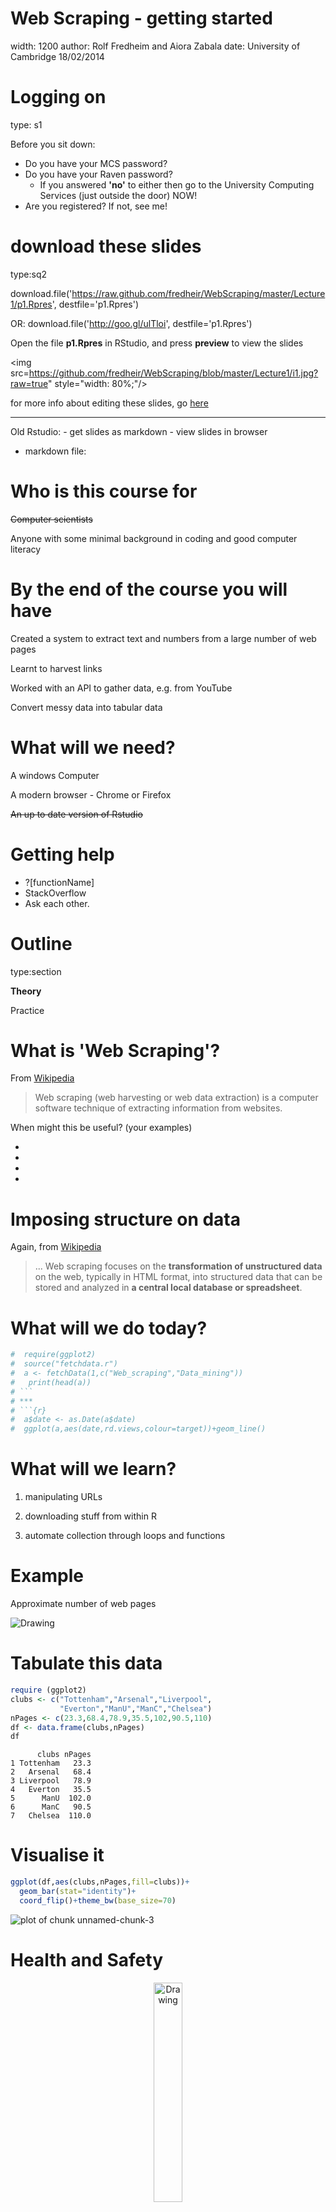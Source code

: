 


Web Scraping - getting started
========================================================
width: 1200
author: Rolf Fredheim and Aiora Zabala
date: University of Cambridge
18/02/2014

Logging on
========================================================
type: s1

Before you sit down:
- Do you have your MCS password?
- Do you have your Raven password?
  - If you answered **'no'** to either then go to the University Computing Services (just outside the door) NOW!
- Are you registered? If not, see me!

download these slides 
========================================================
type:sq2

download.file('https://raw.github.com/fredheir/WebScraping/master/Lecture1/p1.Rpres',
destfile='p1.Rpres')

OR: download.file('http://goo.gl/ulTloi', destfile='p1.Rpres')

Open the file **p1.Rpres** in RStudio, and press **preview** to view the slides

<img src=https://github.com/fredheir/WebScraping/blob/master/Lecture1/i1.jpg?raw=true" style="width: 80%;"/>

for more info about editing these slides, go [here](http://www.rstudio.com/ide/docs/presentations/overview)

***
<p></p>
Old Rstudio: 
- get slides as markdown
- view slides in browser

- markdown file: 

Who is this course for
===============
<s>Computer scientists</s>

Anyone with some minimal background in coding and good computer literacy


By the end of the course you will have
==============
Created a system to extract text and numbers from a large number of web pages

Learnt to harvest links

Worked with an API to gather data, e.g. from YouTube

Convert messy data into tabular data


What will we need?
==============
A windows Computer

A modern browser - Chrome or Firefox

<s>~~An up to date version of Rstudio~~</s>


Getting help
============
- ?[functionName]
- StackOverflow
- Ask each other. 


Outline
========================================================
type:section

**Theory**

Practice


What is 'Web Scraping'?
========================================================
From [Wikipedia](http://en.wikipedia.org/wiki/Web_scraping)
> Web scraping (web harvesting or web data extraction) is a computer software technique of extracting information from websites.


When might this be useful? (your examples)

- 
- 
- 
- 

Imposing structure on data
=========
Again, from [Wikipedia](http://en.wikipedia.org/wiki/Web_scraping)
> ... Web scraping focuses on the **transformation of unstructured data** on the web, typically in HTML format, into structured data that can be stored and analyzed in **a central local database or spreadsheet**. 


What will we do today?
==============


```r
#  require(ggplot2)
#  source("fetchdata.r")
#  a <- fetchData(1,c("Web_scraping","Data_mining"))
#   print(head(a))
# ```
# ***
# ```{r}
#  a$date <- as.Date(a$date)
#  ggplot(a,aes(date,rd.views,colour=target))+geom_line()

```


What will we learn?
====================
1) manipulating URLs

2) downloading stuff from within R

3) automate collection through loops and functions



Example
=======
Approximate number of web pages

<img src="https://github.com/fredheir/WebScraping/blob/master/Lecture1/i2.jpg?raw=true" alt="Drawing" />

Tabulate this data
======


```r
require (ggplot2)
clubs <- c("Tottenham","Arsenal","Liverpool",
           "Everton","ManU","ManC","Chelsea")
nPages <- c(23.3,68.4,78.9,35.5,102,90.5,110)
df <- data.frame(clubs,nPages)
df
```

```
      clubs nPages
1 Tottenham   23.3
2   Arsenal   68.4
3 Liverpool   78.9
4   Everton   35.5
5      ManU  102.0
6      ManC   90.5
7   Chelsea  110.0
```


Visualise it
=======

```r
ggplot(df,aes(clubs,nPages,fill=clubs))+
  geom_bar(stat="identity")+
  coord_flip()+theme_bw(base_size=70)
```

![plot of chunk unnamed-chunk-3](p1-figure/unnamed-chunk-3.png) 


Health and Safety
=====================
<p align="center"><img src="http://static2.wikia.nocookie.net/__cb20130318135906/deadfrontier/images/c/cb/Warning.png" alt="Drawing"style="width: 30%;"/></p>

Programming with Humanists: Reflections on Raising an Army of Hacker-Scholars in the Digital Humanities
http://openbookpublishers.com/htmlreader/DHP/chap09.html#ch09

Bandwidth
=================
<p align="center"><img src="http://www.cisco.com/web/about/ac123/ac147/images/ipj/ipj_7-4/dos_figure_4.gif" alt="Drawing" /></p>
***
> the agent machines (slave zombies) begin to send a large volume of packets to the victim, flooding its system with useless load and exhausting its resources.

source: cisco.com

We will not: 
- run parallel processes

we will:
- test code on minimal data

Practice
==============
type:section
- **The URL**
- Loops
- Scraping


The URL
=============

http://stats.grok.se/

http://stats.grok.se/en/201401/web_scraping

- en
- 201401
- web_scraping 

en.wikipedia.org/wiki/Web_scraping

Changes by hand
=====

http://stats.grok.se/en/201301/web_scraping
http://stats.grok.se/en/201402/web_scraping
http://stats.grok.se/en/201401/data_scraping


'this page is in json format'

The JSON data
==================

http://stats.grok.se/json/en/201401/web_scraping

{"daily_views": {"2013-01-12": 542, "2013-01-13": 593, "2013-01-10": 941, "2013-01-11": 798, "2013-01-16": 1119, "2013-01-17": 1124, "2013-01-14": 908, "2013-01-15": 1040, "2013-01-30": 1367, "2013-01-18": 1027, "2013-01-19": 743, "2013-01-31": 1151, "2013-01-29": 1210, "2013-01-28": 1130, "2013-01-23": 1275, "2013-01-22": 1131, "2013-01-21": 1008, "2013-01-20": 707, "2013-01-27": 789, "2013-01-26": 747, "2013-01-25": 1073, "2013-01-24": 1204, "2013-01-01": 379, "2013-01-03": 851, "2013-01-02": 807, "2013-01-05": 511, "2013-01-04": 818, "2013-01-07": 745, "2013-01-06": 469, "2013-01-09": 946, "2013-01-08": 912}, "project": "en", "month": "201301", "rank": -1, "title": "web_scraping"}



Outline
========================================================
type:section

Theory

**Practice**



Questions
===================
type:section
1) how do we read the data from this page

2) how do we generate a list of links, say for the period 2012-2013?

Practice
==============
type:section

- The URL
- **Scraping**
- Loops


Paste
==================
Check out ?paste if you are unsure about this 

Bonus: check out ?paste0


```r
var=123
paste("url",var,sep="")
```

```
[1] "url123"
```

```r
paste("url",var,sep=" ")
```

```
[1] "url 123"
```


Paste2
==================

```r
var=123
paste("url",rep(var,3),sep="_")
```

```
[1] "url_123" "url_123" "url_123"
```

```r
paste(rep("url",3),var,sep="_")
```

```
[1] "url_123" "url_123" "url_123"
```

```r
var=c(123,421)
paste(var,collapse="_")
```

```
[1] "123_421"
```


With a URL
===========================
type:sq

```r
var=201401
paste("http://stats.grok.se/json/en/",var,"/web_scraping")
```

```
[1] "http://stats.grok.se/json/en/ 201401 /web_scraping"
```

```r
paste("http://stats.grok.se/json/en/",var,"/web_scraping",sep="")
```

```
[1] "http://stats.grok.se/json/en/201401/web_scraping"
```


Task using 'paste'
==============
type:sq
a="test"

b="scrape"

c=94

merge variables a,b,c into a string, separated by an underscore ("_")
> "test_scrape_94"

merge variables a,b,c into a string without any separating character
> "testscrape94"

print the letter 'a' followed by the numbers 1:10, without a separating character
> "a1"  "a2"  "a3"  "a4"  "a5"  "a6"  "a7"  "a8"  "a9"  "a10"



Testing a URL is correct in R
==============
Run this in your terminal:

var=201401

url=paste("http://stats.grok.se/json/en/",var,"/web_scraping",sep="")

url

browseURL(url)

Fetching data
==================
type:sq1

```r
var=201401
url=paste("http://stats.grok.se/json/en/",var,"/web_scraping",sep="")
raw.data <- readLines(url, warn="F") 
raw.data
```

```
[1] "{\"daily_views\": {\"2014-01-15\": 779, \"2014-01-14\": 806, \"2014-01-17\": 827, \"2014-01-16\": 981, \"2014-01-11\": 489, \"2014-01-10\": 782, \"2014-01-13\": 756, \"2014-01-12\": 476, \"2014-01-19\": 507, \"2014-01-18\": 473, \"2014-01-28\": 789, \"2014-01-29\": 799, \"2014-01-20\": 816, \"2014-01-21\": 857, \"2014-01-22\": 899, \"2014-01-23\": 792, \"2014-01-24\": 749, \"2014-01-25\": 508, \"2014-01-26\": 488, \"2014-01-27\": 769, \"2014-01-07\": 786, \"2014-01-04\": 456, \"2014-01-05\": 77, \"2014-01-02\": 674, \"2014-01-03\": 586, \"2014-01-01\": 348, \"2014-01-08\": 765, \"2014-01-09\": 787, \"2014-01-31\": 874, \"2014-01-30\": 1159}, \"project\": \"en\", \"month\": \"201401\", \"rank\": -1, \"title\": \"web_scraping\"}"
```


Fetching data2
==================

```r
#install.packages("rjson")
require(rjson)
rd  <- fromJSON(raw.data)
rd
```

```
$daily_views
$daily_views$`2014-01-15`
[1] 779

$daily_views$`2014-01-14`
[1] 806

$daily_views$`2014-01-17`
[1] 827

$daily_views$`2014-01-16`
[1] 981

$daily_views$`2014-01-11`
[1] 489

$daily_views$`2014-01-10`
[1] 782

$daily_views$`2014-01-13`
[1] 756

$daily_views$`2014-01-12`
[1] 476

$daily_views$`2014-01-19`
[1] 507

$daily_views$`2014-01-18`
[1] 473

$daily_views$`2014-01-28`
[1] 789

$daily_views$`2014-01-29`
[1] 799

$daily_views$`2014-01-20`
[1] 816

$daily_views$`2014-01-21`
[1] 857

$daily_views$`2014-01-22`
[1] 899

$daily_views$`2014-01-23`
[1] 792

$daily_views$`2014-01-24`
[1] 749

$daily_views$`2014-01-25`
[1] 508

$daily_views$`2014-01-26`
[1] 488

$daily_views$`2014-01-27`
[1] 769

$daily_views$`2014-01-07`
[1] 786

$daily_views$`2014-01-04`
[1] 456

$daily_views$`2014-01-05`
[1] 77

$daily_views$`2014-01-02`
[1] 674

$daily_views$`2014-01-03`
[1] 586

$daily_views$`2014-01-01`
[1] 348

$daily_views$`2014-01-08`
[1] 765

$daily_views$`2014-01-09`
[1] 787

$daily_views$`2014-01-31`
[1] 874

$daily_views$`2014-01-30`
[1] 1159


$project
[1] "en"

$month
[1] "201401"

$rank
[1] -1

$title
[1] "web_scraping"
```


Fetching data3
==================

```r
rd.views <- rd$daily_views 
rd.views
```

```
$`2014-01-15`
[1] 779

$`2014-01-14`
[1] 806

$`2014-01-17`
[1] 827

$`2014-01-16`
[1] 981

$`2014-01-11`
[1] 489

$`2014-01-10`
[1] 782

$`2014-01-13`
[1] 756

$`2014-01-12`
[1] 476

$`2014-01-19`
[1] 507

$`2014-01-18`
[1] 473

$`2014-01-28`
[1] 789

$`2014-01-29`
[1] 799

$`2014-01-20`
[1] 816

$`2014-01-21`
[1] 857

$`2014-01-22`
[1] 899

$`2014-01-23`
[1] 792

$`2014-01-24`
[1] 749

$`2014-01-25`
[1] 508

$`2014-01-26`
[1] 488

$`2014-01-27`
[1] 769

$`2014-01-07`
[1] 786

$`2014-01-04`
[1] 456

$`2014-01-05`
[1] 77

$`2014-01-02`
[1] 674

$`2014-01-03`
[1] 586

$`2014-01-01`
[1] 348

$`2014-01-08`
[1] 765

$`2014-01-09`
[1] 787

$`2014-01-31`
[1] 874

$`2014-01-30`
[1] 1159
```


Fetching data4
==================

```r
rd.views <- unlist(rd.views)
df <- as.data.frame(rd.views)
df
```

```
           rd.views
2014-01-15      779
2014-01-14      806
2014-01-17      827
2014-01-16      981
2014-01-11      489
2014-01-10      782
2014-01-13      756
2014-01-12      476
2014-01-19      507
2014-01-18      473
2014-01-28      789
2014-01-29      799
2014-01-20      816
2014-01-21      857
2014-01-22      899
2014-01-23      792
2014-01-24      749
2014-01-25      508
2014-01-26      488
2014-01-27      769
2014-01-07      786
2014-01-04      456
2014-01-05       77
2014-01-02      674
2014-01-03      586
2014-01-01      348
2014-01-08      765
2014-01-09      787
2014-01-31      874
2014-01-30     1159
```


Put it together
===================

```r
rd <- fromJSON(readLines(url, warn="F"))
rd.views <- rd$daily_views 
df <- as.data.frame(unlist(rd.views))
```


Plot it
=================
type:sq

```r
require(ggplot2)
require(lubridate)
df$date <-  as.Date(rownames(df))
colnames(df) <- c("views","date")
ggplot(df,aes(date,views))+
  geom_line()+
  geom_smooth()+
  theme_bw(base_size=20)
```

![plot of chunk unnamed-chunk-12](p1-figure/unnamed-chunk-12.png) 


Tasks
====================
type:section
Plot Wikipedia page views in February 2014 for the Sochi games 

How does this compare to the number of views on the Russian language wikipedia page?

Moving on
=========================
If you are comfortable with loops and functions, go ahead and write a great application. 

The rest of us are going to learn about loops


Practice
==============
type:section
- The URL
- Scraping
- **Loops**


Briefly about functions
===============
type:sq

```r
plusOne <- function(x){ 
		return(x+1)			
	}

plusOne2 <- function(num){ 
		return(num+1)			
	}
```


<small> 
- Curly brackets {} include the code to be executed
- Normal brackets () contain a list of variables</small>

****

```r
	plusOne(8)
```

```
[1] 9
```

```r
	plusOne2(10)
```

```
[1] 11
```

```r
  plusOne2(num=5)
```

```
[1] 6
```

```r
  #plusOne2(wrongVar=2)
```



Simple loops
=============

```r
for (number in 1:5){
	print (number)
}
```

```
[1] 1
[1] 2
[1] 3
[1] 4
[1] 5
```


Looping over functions
========================
type:sq

```r
a <- c(1,2,3,4,5)
for (value in a){
	print (
		plusOne(value)
	)
}
```

```
[1] 2
[1] 3
[1] 4
[1] 5
[1] 6
```

***

```r
listOfNumbers <- c(1,2,3,4,5)
for (number in listOfNumbers){
	print (
		number+1
	)
}
```

```
[1] 2
[1] 3
[1] 4
[1] 5
[1] 6
```


More loops
========================
type:sq

```r
a <- c(1,2,3,4,5)
a[1] #The first number in the vector
```

```
[1] 1
```

```r
a[4] #The fourth number in the vector
```

```
[1] 4
```

***

```r
for (i in 1:length(a)){
	print (
		plusOne(a[i])
	)
}
```

```
[1] 2
[1] 3
[1] 4
[1] 5
[1] 6
```



What are we looping over
=================
type:sq
In each case we are performing an operation on the vector in brackets. 

See:

```r
#for (i in 1:length(a))
print(1:length(a))
```

```
[1] 1 2 3 4 5
```

```r
#for (i in length(a))
print (length(a))
```

```
[1] 5
```

```r
#for (i in a)
print (a)
```

```
[1] 1 2 3 4 5
```


Vectors
=============

```r
a <- c(1,2,3,4,5) #Least flexible, fastest
a+1
```

```
[1] 2 3 4 5 6
```

```r
plusOne(a) #Quite flexible
```

```
[1] 2 3 4 5 6
```

```r
sapply(a,plusOne) #Can be used in all sorts of situations, slow - similar to a loop, better if you are colleting an output
```

```
[1] 2 3 4 5 6
```




Urls again
==========
type:sq1

stats.grok.se/json/en/**201401**/web_scraping

```r
for (month in 1:12){
	print(paste(2014,month,sep=""))
}
```

```
[1] "20141"
[1] "20142"
[1] "20143"
[1] "20144"
[1] "20145"
[1] "20146"
[1] "20147"
[1] "20148"
[1] "20149"
[1] "201410"
[1] "201411"
[1] "201412"
```


Not quite right
================
type:sq
left:20
We need the variable 'month' to have two digits:

201401
***

```r
	for (month in 1:9){
		print(paste(2012,0,month,sep=""))
	}
```

```
[1] "201201"
[1] "201202"
[1] "201203"
[1] "201204"
[1] "201205"
[1] "201206"
[1] "201207"
[1] "201208"
[1] "201209"
```

```r

	for (month in 10:12){
		print(paste(2012,month,sep=""))
	}
```

```
[1] "201210"
[1] "201211"
[1] "201212"
```


Store the data
=========
type:sq
left:60

```r
dates=NULL
	for (month in 1:9){
		date=(paste(2012,0,month,sep=""))
		dates=c(dates,date)
	}

	for (month in 10:12){
		date=(paste(2012,month,sep=""))
		dates=c(dates,date)
	}
print (as.numeric(dates))
```

```
 [1] 201201 201202 201203 201204 201205 201206 201207 201208 201209 201210
[11] 201211 201212
```

***
here we concatenated the values:

```r
dates <- c(c(201201,201202),201203)
print (dates)
```

```
[1] 201201 201202 201203
```

!! To do this with a **data.frame**, use **rbind()**

Add another variable
=========================
type:sq
We might want years to be a variable
Shows two loops:

```r
for (year in 2012:2013){
	for (month in 1:9){
		print(paste(year,0,month,sep=""))
	}
	for (month in 10:12){
		print(paste(year,month,sep=""))
	}
}
```

```
[1] "201201"
[1] "201202"
[1] "201203"
[1] "201204"
[1] "201205"
[1] "201206"
[1] "201207"
[1] "201208"
[1] "201209"
[1] "201210"
[1] "201211"
[1] "201212"
[1] "201301"
[1] "201302"
[1] "201303"
[1] "201304"
[1] "201305"
[1] "201306"
[1] "201307"
[1] "201308"
[1] "201309"
[1] "201310"
[1] "201311"
[1] "201312"
```


Putting it together
============================
type:sq

```r
for (year in 2012:2013){
  for (month in 1:9){
		print(paste("http://stats.grok.se/json/en/",year,0,month,"/web_scraping",sep=""))
	}

	for (month in 10:12){
		print(paste("http://stats.grok.se/json/en/",year,month,"/web_scraping",sep=""))
	}
}
```

```
[1] "http://stats.grok.se/json/en/201201/web_scraping"
[1] "http://stats.grok.se/json/en/201202/web_scraping"
[1] "http://stats.grok.se/json/en/201203/web_scraping"
[1] "http://stats.grok.se/json/en/201204/web_scraping"
[1] "http://stats.grok.se/json/en/201205/web_scraping"
[1] "http://stats.grok.se/json/en/201206/web_scraping"
[1] "http://stats.grok.se/json/en/201207/web_scraping"
[1] "http://stats.grok.se/json/en/201208/web_scraping"
[1] "http://stats.grok.se/json/en/201209/web_scraping"
[1] "http://stats.grok.se/json/en/201210/web_scraping"
[1] "http://stats.grok.se/json/en/201211/web_scraping"
[1] "http://stats.grok.se/json/en/201212/web_scraping"
[1] "http://stats.grok.se/json/en/201301/web_scraping"
[1] "http://stats.grok.se/json/en/201302/web_scraping"
[1] "http://stats.grok.se/json/en/201303/web_scraping"
[1] "http://stats.grok.se/json/en/201304/web_scraping"
[1] "http://stats.grok.se/json/en/201305/web_scraping"
[1] "http://stats.grok.se/json/en/201306/web_scraping"
[1] "http://stats.grok.se/json/en/201307/web_scraping"
[1] "http://stats.grok.se/json/en/201308/web_scraping"
[1] "http://stats.grok.se/json/en/201309/web_scraping"
[1] "http://stats.grok.se/json/en/201310/web_scraping"
[1] "http://stats.grok.se/json/en/201311/web_scraping"
[1] "http://stats.grok.se/json/en/201312/web_scraping"
```



Tasks about Loops
==================
type: section
- Write a loop that prints every number between 1 and 1000
- Write a loop that adds up all the numbers between 1 and 1000
- Write a function that takes an input number and returns this number divided by two
- Write a function that returns the value 99 no matter what the input
- Write a function that takes two variables, and returns the sum of these variables

Advanced tasks
=========================
type: section
- Can you make an application which takes a Wikipedia page (e.g. Web_scraping) and returns a plot for the month 201312
- Can you extend this application to plot data for the entire year 2013 (that is for pages 201301:201312)
- Can you expand this further by going across multiple years (201212:201301)
- Can you write the application so that it takes a custom data range?
- If you have time, keep expanding functionality: multiple pages, multiple languages. you could also make it interactive using [Shiny](http://www.rstudio.com/shiny/)


Getting started with functions
=============================

```r
getData <- function(url){
	raw.data <- readLines(url, warn="F") 
	rd  <- fromJSON(raw.data)
	rd.views <- rd$daily_views 
	rd.views <- unlist(rd.views)
	rd <- as.data.frame(rd.views)
  rd$date <- rownames(rd)
  rownames(rd) <- NULL
	return(rd)
}
```


Reading
=============

http://www.bbc.co.uk/news/technology-23988890
http://blog.hartleybrody.com/web-scraping/
http://openbookpublishers.com/htmlreader/DHP/chap09.html#ch09
http://www.essex.ac.uk/ldev/documents/going_digital/scraping_book.pdf
https://software.rc.fas.harvard.edu/training/scraping2/latest/index.psp#(1) 



<!-- CSS formatting used in these slides -->

<style>.s1 .reveal .state-background {
  background: #E0E0FF;
} 

.sq1 .reveal section code {
  font-size:145%;
}
.sq1 .reveal section p {
  font-size:100%;
}


.sq .reveal section code {
	font-size:125%;
}
.sq .reveal section p {
  font-size:85%;
}


.sq2 .reveal section code {
	font-size:100%;
}
.sq2 .reveal section p {
  font-size:70%;
}
.reveal blockquote {
  display: block;
  position: relative;
  width: 100%;
  margin: 5px auto;
  padding: 5px;

  font-style: normal;
  background: #C6D7DC;
  border: 1px solid #C6D7DC;
  box-shadow: none;
}

.reveal pre {   
  margin-top: 0;
  max-width: 100%;
  width: 100%;
  border: 1px solid #ccc;
  white-space: pre-wrap;
  margin-bottom: 1em; 
}

.reveal pre code {
/*  display: block; padding: 0.5em;
*/  font-size: 1.6em;
  line-height: 1.1em;
  background-color: white;
  overflow: visible;
  max-height: none;
  word-wrap: normal;
}

.reveal section centered {
	text-align: center;
   border: none;
}
</style>
